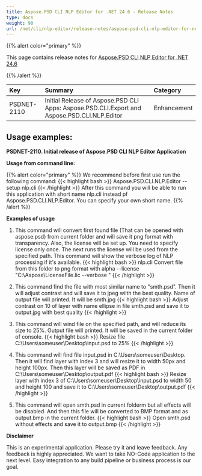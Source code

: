```yaml
---
title: Aspose.PSD CLI NLP Editor for .NET 24.6 - Release Notes
type: docs
weight: 90
url: /net/cli/nlp-editor/release-notes/aspose-psd-cli-nlp-editor-for-net-24-6-release-notes/
---
```


{{% alert color="primary" %}}

This page contains release notes for [Aspose.PSD CLI NLP Editor for .NET 24.6](https://www.nuget.org/packages/Aspose.PSD.CLI.NLP.Editor/)

{{% /alert %}}

| **Key**     | **Summary**                                                                                 | **Category** |
|:------------|:--------------------------------------------------------------------------------------------|:-------------|
| PSDNET-2110 | Initial Release of Aspose.PSD CLI Apps: Aspose.PSD.CLI.Export and Aspose.PSD.CLI.NLP.Editor |  Enhancement |


## **Usage examples:**

**PSDNET-2110. Initial release of Aspose.PSD CLI NLP Editor Application**

**Usage from command line:**

{{% alert color="primary" %}}
We recommend before first use run the following command:
{{< highlight bash >}}
Aspose.PSD.CLI.NLP.Editor --setup nlp.cli
{{< /highlight >}}
After this command you will be able to run this application with short name nlp.cli instead pf Aspose.PSD.CLI.NLP.Editor. You can specify your own short name.
{{% /alert %}}

**Examples of usage**

1. This command will convert first found file (That can be opened with aspose.psd) from current folder and will save it png format with transparency. Also, the license will be set up. You need to specify license only once. The next runs the license will be used from the specified path. This command will show the verbose log of NLP processing if it's available. 
{{< highlight bash >}}
  nlp.cli Convert file from this folder to png format with alpha --license "C:\Aspose\LicenseFile.lic --verbose "
{{< /highlight >}}

2. This command find the file with most similar name to "smth.psd". Then it will adjust contrast and will save it to jpeg wiith the best quality. Name of output file will printed. It will be smth.jpg
{{< highlight bash >}}
Adjust contrast on 10 of layer with name ellipse in file smth.psd and save it to output.jpg with best quality
{{< /highlight >}}

3. This command will wind file on the specified path, and will reduce its size to 25%. Output file will printed. It will be saved in the current folder of console.
{{< highlight bash >}}
Resize file C:\Users\someuser\Desktop\input.psd to 25%
{{< /highlight >}}

4. This command will find file input.psd in  C:\Users\someuser\Desktop\. Then it will find layer with index 3 and will resize it to width 50px and height 100px. Then this layer will be saved as PDF in C:\Users\someuser\Desktop\output.pdf
{{< highlight bash >}}
 Resize layer with index 3 of C:\Users\someuser\Desktop\input.psd to width 50 and height 100 and save it to C:\Users\someuser\Desktop\output.pdf
 {{< /highlight >}}

 5. This command will open smth.psd in current folderm but all effects will be disabled. And then this file will be converted to BMP format and as output.bmp in the current folder.
 {{< highlight bash >}}
 Open smth.psd without effects and save it to output.bmp
  {{< /highlight >}}

**Disclaimer**

This is an experimental application. Please try it and leave feedback. Any feedback is highly appreciated. We want to take NO-Code application to the next level. Easy integration to any build pipeline or business process is our goal.
